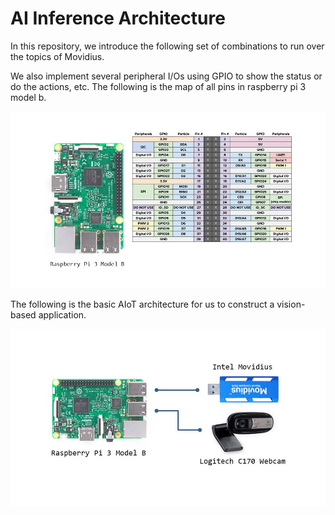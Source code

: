 # AI Inference Architecture

In this repository, we introduce the following set of combinations to run over the topics of Movidius.

We also implement several peripheral I/Os using GPIO to show the status or do the actions, etc. The following is the map of all pins in raspberry pi 3 model b. 

![](../assert/images/pi3b_pin.jpg)

The following is the basic AIoT architecture for us to construct a vision-based application.

![](../assert/images/architecture.jpg)
